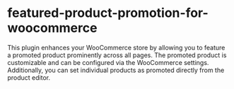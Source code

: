 # featured-product-promotion-for-woocommerce
This plugin enhances your WooCommerce store by allowing you to feature a promoted product prominently across all pages. The promoted product is customizable and can be configured via the WooCommerce settings. Additionally, you can set individual products as promoted directly from the product editor.
